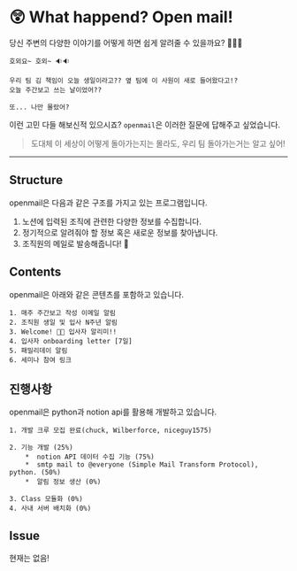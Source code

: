 # 😲 What happend? Open mail!

당신 주변의 다양한 이야기를 어떻게 하면 쉽게 알려줄 수 있을까요? 🤷🏻‍♀️

	호외요~ 호외~ 🔉🔉
	
	우리 팀 김 책임이 오늘 생일이라고?? 옆 팀에 이 사원이 새로 들어왔다고!?
	오늘 주간보고 쓰는 날이었어??
	
	또... 나만 몰랐어?

이런 고민 다들 해보신적 있으시죠? `openmail`은 이러한 질문에 답해주고 싶었습니다.

> 도대체 이 세상이 어떻게 돌아가는지는 몰라도, 우리 팀 돌아가는거는 알고 싶어!


---

## Structure
openmail은 다음과 같은 구조를 가지고 있는 프로그램입니다.
 
1.  노션에 입력된 조직에 관련한 다양한 정보를 수집합니다.
2. 정기적으로 알려줘야 할 정보 혹은 새로운 정보를 찾아냅니다.
3. 조직원의 메일로 발송해줍니다! 📮

## Contents
openmail은 아래와 같은 콘텐츠를 포함하고 있습니다.

	1. 매주 주간보고 작성 이메일 알림
	2. 조직원 생일 및 입사 N주년 알림
	3. Welcome! 👋🏻 입사자 알리미!!
	4. 입사자 onboarding letter [7일]
	5. 패밀리데이 알림
	6. 세미나 참여 링크

## 진행사항
openmail은 python과 notion api를 활용해 개발하고 있습니다.

	1. 개발 크루 모집 완료(chuck, Wilberforce, niceguy1575)

	2. 기능 개발 (25%)
		*  notion API 데이터 수집 기능 (75%)
		*  smtp mail to @everyone (Simple Mail Transform Protocol), python. (50%)
		*  알림 정보 생산 (0%)
	
	3. Class 모듈화 (0%)
	4. 사내 서버 배치화 (0%)

## Issue

현재는 없음!
